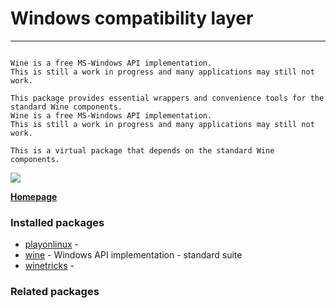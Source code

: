 # Windows compatibility layer

____

```

Wine is a free MS-Windows API implementation.
This is still a work in progress and many applications may still not work.

This package provides essential wrappers and convenience tools for the
standard Wine components.
Wine is a free MS-Windows API implementation.
This is still a work in progress and many applications may still not work.

This is a virtual package that depends on the standard Wine components.

```

![](https://screenshots.debian.net/thumbnail/playonlinux/)


 **[Homepage]()**

### Installed packages

* [playonlinux](https://packages.debian.org/jessie/playonlinux) - 
* [wine](https://packages.debian.org/jessie/wine) - Windows API implementation - standard suite
* [winetricks](https://packages.debian.org/jessie/winetricks) - 

### Related packages

<sub>  </sub>

